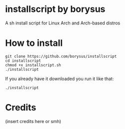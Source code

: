 # installscript by borysus
A sh install script for Linux Arch and Arch-based distros 

# How to install
```
git clone https://github.com/borysus/installscript
cd installscript
chmod +x installscript.sh
./installscript
```
If you already have it downloaded you run it like that:
```
./installscript
```

# Credits
(insert credits here or smh)
